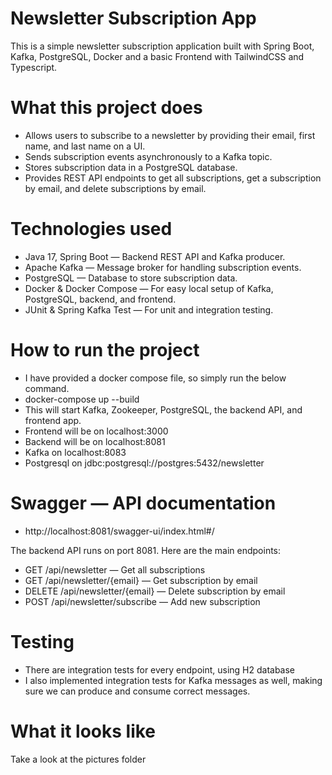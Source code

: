  # Newsletter Subscription App
This is a simple newsletter subscription application built with Spring Boot, Kafka, PostgreSQL, Docker and a basic Frontend with
TailwindCSS and Typescript.

# What this project does
- Allows users to subscribe to a newsletter by providing their email, first name, and last name on a UI.
- Sends subscription events asynchronously to a Kafka topic.
- Stores subscription data in a PostgreSQL database.
- Provides REST API endpoints to get all subscriptions, get a subscription by email, and delete subscriptions by email.

# Technologies used
- Java 17, Spring Boot — Backend REST API and Kafka producer.
- Apache Kafka — Message broker for handling subscription events.
- PostgreSQL — Database to store subscription data.
- Docker & Docker Compose — For easy local setup of Kafka, PostgreSQL, backend, and frontend.
- JUnit & Spring Kafka Test — For unit and integration testing.

# How to run the project
- I have provided a docker compose file, so simply run the below command.
- docker-compose up --build
- This will start Kafka, Zookeeper, PostgreSQL, the backend API, and frontend app.
- Frontend will be on localhost:3000
- Backend will be on localhost:8081
- Kafka on localhost:8083
- Postgresql on jdbc:postgresql://postgres:5432/newsletter

# Swagger — API documentation
- http://localhost:8081/swagger-ui/index.html#/

The backend API runs on port 8081. Here are the main endpoints:

- GET /api/newsletter — Get all subscriptions
- GET /api/newsletter/{email} — Get subscription by email
- DELETE /api/newsletter/{email} — Delete subscription by email
- POST /api/newsletter/subscribe — Add new subscription

# Testing
- There are integration tests for every endpoint, using H2 database
- I also implemented integration tests for Kafka messages as well, making sure we can produce and consume correct messages.

# What it looks like
Take a look at the pictures folder
